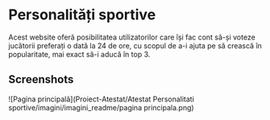 
# Personalități sportive

Acest website oferă posibilitatea utilizatorilor care își fac cont să-și voteze jucătorii preferați o dată la 24 de ore, cu scopul de a-i ajuta pe să crească în popularitate, mai exact să-i aducă în top 3.


## Screenshots

![Pagina principală](Proiect-Atestat/Atestat Personalitati sportive/imagini/imagini_readme/pagina principala.png)
